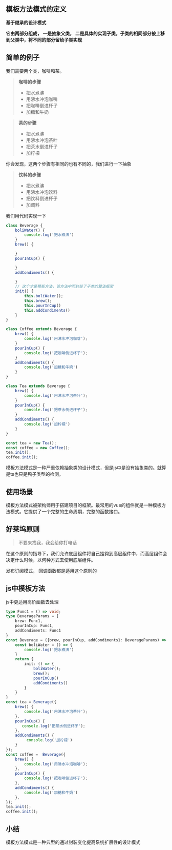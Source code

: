 ## 模板方法模式的定义
**基于继承的设计模式**

**它由两部分组成， 一是抽象父类， 二是具体的实现子类。子类的相同部分被上移到父类中，将不同的部分留给子类实现**

## 简单的例子
我们需要两个类，咖啡和茶。
> **咖啡的步骤**
> - 把水煮沸
> - 用沸水冲泡咖啡
> - 把咖啡倒进杯子
> - 加糖和牛奶

> **茶的步骤**
> - 把水煮沸
> - 用沸水冲泡茶叶
> - 把茶水倒进杯子
> - 加柠檬

你会发现，这两个步骤有相同的也有不同的，我们进行一下抽象
> **饮料的步骤**
> - 把水煮沸
> - 用沸水冲泡饮料
> - 把饮料倒进杯子
> - 加调料

我们用代码实现一下
```ts
class Beverage {
    boliWater() {
        console.log('把水煮沸')
    }
    brew() {

    }
    pourInCup() {

    }
    addCondiments() {

    }
    // 这个才是模板方法，该方法中而封装了子类的算法框架
    init() {
        this.boliWater();
        this.brew();
        this.pourInCup()
        this.addCondiments()
    }
}

class Coffee extends Beverage {
    brew() {
        console.log('用沸水冲泡咖啡');
    }
    pourInCup() {
        console.log('把咖啡倒进杯子');
    }
    addCondiments() {
        console.log('加糖和牛奶')
    }
}

class Tea extends Beverage {
    brew() {
        console.log('用沸水冲泡茶叶');
    }
    pourInCup() {
        console.log('把茶水倒进杯子');
    }
    addCondiments() {
        console.log('加柠檬')
    }
}

const tea = new Tea();
const coffee = new Coffee();
tea.init();
coffee.init();
```

模板方法模式是一种严重依赖抽象类的设计模式，但是js中是没有抽象类的。就算是ts也只是鸭子类型的检测。

## 使用场景
模板方法模式被架构师用于搭建项目的框架。最常用的vue的组件就是一种模板方法模式。它提供了一个完整的生命周期，完整的函数接口。

## 好莱坞原则
> 不要来找我，我会给你打电话

在这个原则的指导下，我们允许底层组件将自己挂钩到高层组件中，而高层组件会决定什么时候，以何种方式去使用底层组件。

发布订阅模式， 回调函数都是适用这个原则的

## js中模板方法
js中更适用高阶函数去处理

```ts
type Func1 = () => void;
type BeverageParams = {
    brew: Func1, 
    pourInCup: Func1, 
    addCondiments: Func1
}
const Beverage = ({brew, pourInCup, addCondiments}: BeverageParams) => {
    const boliWater = () => {
        console.log('把水煮沸')
    }
    return {
        init: () => {
            boliWater();
            brew();
            pourInCup()
            addCondiments()
        }
    }
}
const tea = Beverage({
    brew() {
        console.log('用沸水冲泡茶叶');
    },
    pourInCup() {
       console.log('把茶水倒进杯子');
    },
    addCondiments() {
         console.log('加柠檬')
    }
});
const coffee =  Beverage({
    brew() {
        console.log('用沸水冲泡咖啡');
    },
    pourInCup() {
        console.log('把咖啡倒进杯子');
    },
    addCondiments() {
        console.log('加糖和牛奶')
    },
});
tea.init();
coffee.init();
```

## 小结
模板方法模式是一种典型的通过封装变化提高系统扩展性的设计模式